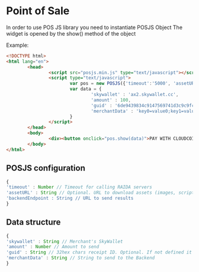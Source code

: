 # Point of Sale

In order to use POS JS library you need to instantiate POSJS Object
The widget is opened by the show() method of the object

Example:

```html
<!DOCTYPE html>
<html lang="en">
        <head>
                <script src="posjs.min.js" type="text/javascript"></script>
                <script type="text/javascript">
                        var pos = new POSJS({'timeout':'5000', 'assetURL' : 'https://e12.miroch.ru', 'backendEndpoint': 'https://e12.miroch.ru/backend.php'})
                        var data = {
                                'skywallet' : 'ax2.skywallet.cc',
                                'amount' : 100,
                                'guid' : '6de9439834c9147569741d3c9c9fc011',
                                'merchantData' : 'key0=value0;key1=value1;key2=value2'
                        }
                </script>
        </head>
        <body>
                <div><button onclick="pos.show(data)">PAY WITH CLOUDCOIN</button></div>
        </body>
</html>

```


## POSJS configuration

```js
{
'timeout' : Number // Timeout for calling RAIDA servers
'assetURL' : String // Optional. URL to download assets (images, scripts & stylesheets)
'backendEndpoint : String // URL to send results
}
```


## Data structure
```js
{
'skywallet' : String // Merchant's SkyWallet
'amount' : Number // Amount to send
'guid' : String // 32hex chars receipt ID. Optional. If not defined it will be generated by the POSJS
'merchantData' : String // String to send to the Backend
}
```
